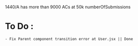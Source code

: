 1440/A has more than 9000 ACs at 50k numberOfSubmissions


# To Do : 
    - Fix Parent component transition error at User.jsx || Done
